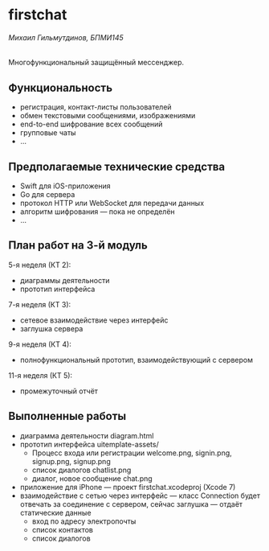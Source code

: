 # firstchat
###### Михаил Гильмутдинов, БПМИ145
Многофункциональный защищённый мессенджер.

## Функциональность
- регистрация, контакт-листы пользователей
- обмен текстовыми сообщениями, изображениями
- end-to-end шифрование всех сообщений
- групповые чаты
- …

## Предполагаемые технические средства
- Swift для iOS-приложения
- Go для сервера
- протокол HTTP или WebSocket для передачи данных
- алгоритм шифрования — пока не определён
- …

## План работ на 3-й модуль
5-я неделя (КТ 2):
- диаграммы деятельности
- прототип интерфейса

7-я неделя (КТ 3):
- сетевое взаимодействие через интерфейс
- заглушка сервера

9-я неделя (КТ 4):
- полнофункциональный прототип, взаимодействующий с сервером

11-я неделя (КТ 5):
- промежуточный отчёт

## Выполненные работы
- диаграмма деятельности diagram.html
- прототип интерфейса uitemplate-assets/
	- Процесс входа или регистрации welcome.png, signin.png, signup.png, signup.png
	- список диалогов chatlist.png
	- диалог, новое сообщение chat.png
- приложение для iPhone — проект firstchat.xcodeproj (Xcode 7)
- взаимодействие с сетью через интерфейс — класс Connection будет отвечать за соединение с сервером, сейчас заглушка — отдаёт статические данные
	- вход по адресу электропочты
	- список контактов
	- список диалогов
